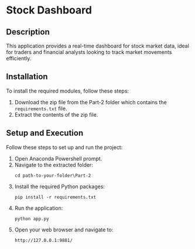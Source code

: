 

# Stock Dashboard

## Description
This application provides a real-time dashboard for stock market data, ideal for traders and financial analysts looking to track market movements efficiently.

## Installation
To install the required modules, follow these steps:

1. Download the zip file from the Part-2 folder which contains the `requirements.txt` file.
2. Extract the contents of the zip file.

## Setup and Execution
Follow these steps to set up and run the project:

1. Open Anaconda Powershell prompt.
2. Navigate to the extracted folder:
   ```
   cd path-to-your-folder\Part-2
   ```
3. Install the required Python packages:
   ```
   pip install -r requirements.txt
   ```
4. Run the application:
   ```
   python app.py
   ```
5. Open your web browser and navigate to:
   ```
   http://127.0.0.1:9881/
   ```


